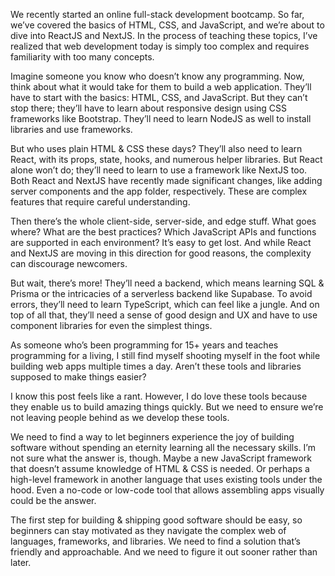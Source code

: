 <!-- Modern Web Development is Too Complex -->

We recently started an online full-stack development bootcamp. So far, we’ve covered the basics of HTML, CSS, and JavaScript, and we’re about to dive into ReactJS and NextJS. In the process of teaching these topics, I’ve realized that web development today is simply too complex and requires familiarity with too many concepts.

Imagine someone you know who doesn’t know any programming. Now, think about what it would take for them to build a web application. They’ll have to start with the basics: HTML, CSS, and JavaScript. But they can’t stop there; they’ll have to learn about responsive design using CSS frameworks like Bootstrap. They’ll need to learn NodeJS as well to install libraries and use frameworks.

But who uses plain HTML & CSS these days? They’ll also need to learn React, with its props, state, hooks, and numerous helper libraries. But React alone won’t do; they’ll need to learn to use a framework like NextJS too. Both React and NextJS have recently made significant changes, like adding server components and the app folder, respectively. These are complex features that require careful understanding.

Then there’s the whole client-side, server-side, and edge stuff. What goes where? What are the best practices? Which JavaScript APIs and functions are supported in each environment? It’s easy to get lost. And while React and NextJS are moving in this direction for good reasons, the complexity can discourage newcomers.

But wait, there’s more! They’ll need a backend, which means learning SQL & Prisma or the intricacies of a serverless backend like Supabase. To avoid errors, they’ll need to learn TypeScript, which can feel like a jungle. And on top of all that, they’ll need a sense of good design and UX and have to use component libraries for even the simplest things.

As someone who’s been programming for 15+ years and teaches programming for a living, I still find myself shooting myself in the foot while building web apps multiple times a day. Aren’t these tools and libraries supposed to make things easier?

I know this post feels like a rant. However, I do love these tools because they enable us to build amazing things quickly. But we need to ensure we’re not leaving people behind as we develop these tools.

We need to find a way to let beginners experience the joy of building software without spending an eternity learning all the necessary skills. I’m not sure what the answer is, though. Maybe a new JavaScript framework that doesn’t assume knowledge of HTML & CSS is needed. Or perhaps a high-level framework in another language that uses existing tools under the hood. Even a no-code or low-code tool that allows assembling apps visually could be the answer.

The first step for building & shipping good software should be easy, so beginners can stay motivated as they navigate the complex web of languages, frameworks, and libraries. We need to find a solution that’s friendly and approachable. And we need to figure it out sooner rather than later.
